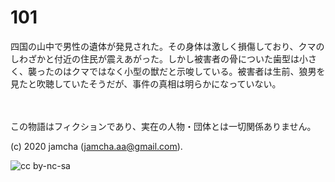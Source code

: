 

# 101

四国の山中で男性の遺体が発見された。その身体は激しく損傷しており、クマのしわざかと付近の住民が震えあがった。しかし被害者の骨についた歯型は小さく、襲ったのはクマではなく小型の獣だと示唆している。被害者は生前、狼男を見たと吹聴していたそうだが、事件の真相は明らかになっていない。

<br>  
<br>  
この物語はフィクションであり、実在の人物・団体とは一切関係ありません。  

(c) 2020 jamcha (jamcha.aa@gmail.com).  

![cc by-nc-sa](https://i.creativecommons.org/l/by-nc-sa/4.0/88x31.png)  

